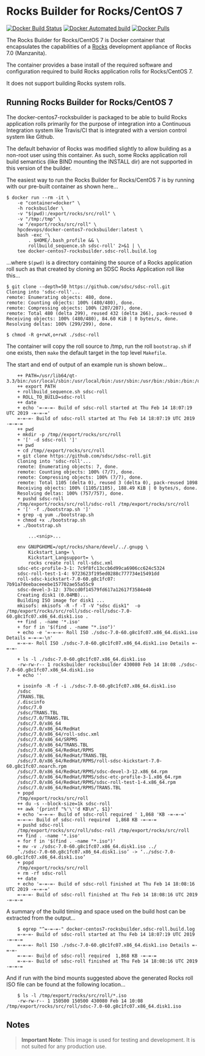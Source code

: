 # Rocks Builder for Rocks/CentOS 7

[![Docker Build Status](https://img.shields.io/docker/build/hpcdevops/docker-centos7-rocksbuilder.svg)](https://hub.docker.com/r/hpcdevops/docker-centos7-rocksbuilder/builds/)
[![Docker Automated build](https://img.shields.io/docker/automated/hpcdevops/docker-centos7-rocksbuilder.svg)](https://hub.docker.com/r/hpcdevops/docker-centos7-rocksbuilder/)
[![Docker Pulls](https://img.shields.io/docker/pulls/hpcdevops/docker-centos7-rocksbuilder.svg)](https://hub.docker.com/r/hpcdevops/docker-centos7-rocksbuilder/)


The Rocks Builder for Rocks/CentOS 7 is Docker container that encapsulates the
capabilities of a [Rocks](https://rocksclusters.org/) development appliance of
Rocks 7.0 (Manzanita).

The container provides a base install of the required software and configuration
required to build Rocks application rolls for Rocks/CentOS 7.

It does not support building Rocks system rolls.

## Running Rocks Builder for Rocks/CentOS 7

The docker-centos7-rocksbuilder is packaged to be able to build Rocks
application rolls primarily for the purpose of integration into a Continuous
Integration system like Travis/CI that is integrated with a version control
system like Github.

The default behavior of Rocks was modified slightly to allow building as
a non-root user using this container. As such, some Rocks application roll
build semantics (like BIND mounting the INSTALL dir) are not supported in
this version of the builder.

The easiest way to run the Rocks Builder for Rocks/CentOS 7 is by running
with our pre-built container as shown here...

	$ docker run --rm -it \
		-e "container=docker" \
		-h rocksbuilder \
		-v "$(pwd):/export/rocks/src/roll" \
		-v "/tmp:/tmp" \
		-w "/export/rocks/src/roll" \
		hpcdevops/docker-centos7-rocksbuilder:latest \
		bash -exc '\
			. $HOME/.bash_profile && \
			rollbuild_sequence.sh sdsc-roll' 2>&1 | \
		tee docker-centos7-rocksbuilder.sdsc-roll.build.log

...where `$(pwd)` is a directory containing the source of a Rocks
application roll such as that created by cloning an SDSC Rocks
Application roll like this...

	$ git clone --depth=50 https://github.com/sdsc/sdsc-roll.git
	Cloning into 'sdsc-roll'...
	remote: Enumerating objects: 480, done.
	remote: Counting objects: 100% (480/480), done.
	remote: Compressing objects: 100% (207/207), done.
	remote: Total 480 (delta 299), reused 432 (delta 266), pack-reused 0
	Receiving objects: 100% (480/480), 84.60 KiB | 0 bytes/s, done.
	Resolving deltas: 100% (299/299), done.

	$ chmod -R g+rwX,o+rwX ./sdsc-roll

The container will copy the roll source to /tmp, run the roll `bootstrap.sh`
if one exists, then `make` the default target in the top level `Makefile`.

The start and end of output of an example run is shown below...

		++ PATH=/usr/lib64/qt-3.3/bin:/usr/local/sbin:/usr/local/bin:/usr/sbin:/usr/bin:/sbin:/bin:/opt/rocks/bin:/opt/rocks/sbin:/home/rocksbuilder/.local/bin:/home/rocksbuilder/bin
		++ export PATH
		+ rollbuild_sequence.sh sdsc-roll
		+ ROLL_TO_BUILD=sdsc-roll
		++ date
		+ echo '=-=-=- Build of sdsc-roll started at Thu Feb 14 18:07:19 UTC 2019 -=-=-='
		=-=-=- Build of sdsc-roll started at Thu Feb 14 18:07:19 UTC 2019 -=-=-=
		++ pwd
		+ mkdir -p /tmp//export/rocks/src/roll
		+ '[' -d sdsc-roll ']'
		++ pwd
		+ cd /tmp//export/rocks/src/roll
		+ git clone https://github.com/sdsc/sdsc-roll.git
		Cloning into 'sdsc-roll'...
		remote: Enumerating objects: 7, done.
		remote: Counting objects: 100% (7/7), done.
		remote: Compressing objects: 100% (7/7), done.
		remote: Total 1105 (delta 0), reused 3 (delta 0), pack-reused 1098
		Receiving objects: 100% (1105/1105), 188.49 KiB | 0 bytes/s, done.
		Resolving deltas: 100% (757/757), done.
		+ pushd sdsc-roll
		/tmp/export/rocks/src/roll/sdsc-roll /tmp/export/rocks/src/roll
		+ '[' -f ./bootstrap.sh ']'
		+ grep -q yum ./bootstrap.sh
		+ chmod +x ./bootstrap.sh
		+ ./bootstrap.sh

			...<snip>...

		env GNUPGHOME=/opt/rocks/share/devel/../.gnupg \
			Kickstart_Lang= \
			Kickstart_Langsupport= \
			rocks create roll roll-sdsc.xml
		sdsc-etc-profile-3-1: 7c9f8fc13ccb6d99ca6906cc624c5324
		sdsc-roll-test-1-4: 9723623f195ed0288c777734e15491dd
		roll-sdsc-kickstart-7.0-60.g8c1fc07: 7b91a7deebaceeebe157702ae55a55c9
		sdsc-devel-3-12: 37bccd0f14579fd617a12617f3584e40
		Creating disk1 (0.04MB)...
		Building ISO image for disk1 ...
		mkisofs: mkisofs -R -f -T -V "sdsc disk1"  -o /tmp/export/rocks/src/roll/sdsc-roll/sdsc-7.0-60.g8c1fc07.x86_64.disk1.iso .
		++ find . -name '*.iso'
		+ for f in '$(find . -name "*.iso")'
		+ echo -e '=-=-=- Roll ISO ./sdsc-7.0-60.g8c1fc07.x86_64.disk1.iso Details =-=-=-\n'
		=-=-=- Roll ISO ./sdsc-7.0-60.g8c1fc07.x86_64.disk1.iso Details =-=-=-

		+ ls -l ./sdsc-7.0-60.g8c1fc07.x86_64.disk1.iso
		-rw-rw-r-- 1 rocksbuilder rocksbuilder 430080 Feb 14 18:08 ./sdsc-7.0-60.g8c1fc07.x86_64.disk1.iso
		+ echo ''

		+ isoinfo -R -f -i ./sdsc-7.0-60.g8c1fc07.x86_64.disk1.iso
		/sdsc
		/TRANS.TBL
		/.discinfo
		/sdsc/7.0
		/sdsc/TRANS.TBL
		/sdsc/7.0/TRANS.TBL
		/sdsc/7.0/x86_64
		/sdsc/7.0/x86_64/RedHat
		/sdsc/7.0/x86_64/roll-sdsc.xml
		/sdsc/7.0/x86_64/SRPMS
		/sdsc/7.0/x86_64/TRANS.TBL
		/sdsc/7.0/x86_64/RedHat/RPMS
		/sdsc/7.0/x86_64/RedHat/TRANS.TBL
		/sdsc/7.0/x86_64/RedHat/RPMS/roll-sdsc-kickstart-7.0-60.g8c1fc07.noarch.rpm
		/sdsc/7.0/x86_64/RedHat/RPMS/sdsc-devel-3-12.x86_64.rpm
		/sdsc/7.0/x86_64/RedHat/RPMS/sdsc-etc-profile-3-1.x86_64.rpm
		/sdsc/7.0/x86_64/RedHat/RPMS/sdsc-roll-test-1-4.x86_64.rpm
		/sdsc/7.0/x86_64/RedHat/RPMS/TRANS.TBL
		+ popd
		/tmp/export/rocks/src/roll
		++ du -s --block-size=1k sdsc-roll
		++ awk '{printf "%'\''d KB\n", $1}'
		+ echo '=-=-=- Build of sdsc-roll required ' 1,868 'KB -=-=-='
		=-=-=- Build of sdsc-roll required  1,868 KB -=-=-=
		+ pushd sdsc-roll
		/tmp/export/rocks/src/roll/sdsc-roll /tmp/export/rocks/src/roll
		++ find . -name '*.iso'
		+ for f in '$(find . -name "*.iso")'
		+ mv -v ./sdsc-7.0-60.g8c1fc07.x86_64.disk1.iso ../
		‘./sdsc-7.0-60.g8c1fc07.x86_64.disk1.iso’ -> ‘../sdsc-7.0-60.g8c1fc07.x86_64.disk1.iso’
		+ popd
		/tmp/export/rocks/src/roll
		+ rm -rf sdsc-roll
		++ date
		+ echo '=-=-=- Build of sdsc-roll finished at Thu Feb 14 18:08:16 UTC 2019 -=-=-='
		=-=-=- Build of sdsc-roll finished at Thu Feb 14 18:08:16 UTC 2019 -=-=-=

A summary of the build timing and space used on the build host can be extracted
from the output...

		$ egrep "^=-=-=-" docker-centos7-rocksbuilder.sdsc-roll.build.log
		=-=-=- Build of sdsc-roll started at Thu Feb 14 18:07:19 UTC 2019 -=-=-=
		=-=-=- Roll ISO ./sdsc-7.0-60.g8c1fc07.x86_64.disk1.iso Details =-=-=-
		=-=-=- Build of sdsc-roll required  1,868 KB -=-=-=
		=-=-=- Build of sdsc-roll finished at Thu Feb 14 18:08:16 UTC 2019 -=-=-=

And if run with the bind mounts suggested above the generated Rocks roll ISO
file can be found at the following location...

		$ ls -l /tmp/export/rocks/src/roll/*.iso
		-rw-rw-r-- 1 150500 150500 430080 Feb 14 10:08 /tmp/export/rocks/src/roll/sdsc-7.0-60.g8c1fc07.x86_64.disk1.iso


## Notes

> **Important Note**: This image is used for testing and development.  It is
> not suited for any production use.
